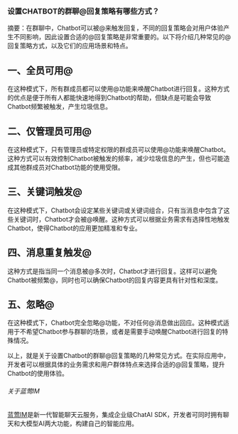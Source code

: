 ### 设置CHATBOT的群聊@回复策略有哪些方式？

摘要：在群聊中，Chatbot可以被@来触发回复，不同的回复策略会对用户体验产生不同影响，因此设置合适的@回复策略是非常重要的。以下将介绍几种常见的@回复策略方式，以及它们的应用场景和特点。

一、全员可用@
-------------------
在这种模式下，所有群成员都可以使用@功能来唤醒Chatbot进行回复。这种方式的优点是便于所有人都能快速地得到Chatbot的帮助，但缺点是可能会导致Chatbot频繁被触发，产生垃圾信息。

二、仅管理员可用@
-------------------
在这种模式下，只有管理员或特定权限的群成员可以使用@功能来唤醒Chatbot。这种方式可以有效控制Chatbot被触发的频率，减少垃圾信息的产生，但也可能造成其他群成员对Chatbot功能的使用受限。

三、关键词触发@
-------------------
在这种模式下，Chatbot会设定某些关键词或关键词组合，只有当消息中包含了这些关键词时，Chatbot才会被@唤醒。这种方式可以根据业务需求有选择性地触发Chatbot，使得Chatbot的应用更加精准和专业。

四、消息重复触发@
--------------------
这种方式是指当同一个消息被@多次时，Chatbot才进行回复。这样可以避免Chatbot被频繁@，同时也可以确保Chatbot的回复内容更具有针对性和深度。

五、忽略@
-------------------------------------------------
在这种模式下，Chatbot完全忽略@功能，不对任何@消息做出回应。这种模式适用于不希望Chatbot参与群聊的场景，或者是需要手动唤醒Chatbot进行回复的特殊情况。

以上，就是关于设置Chatbot的群聊@回复策略的几种常见方式。在实际应用中，开发者可以根据具体的业务需求和用户群体特点来选择合适的@回复策略，提升Chatbot的使用体验。

###### 关于蓝莺IM
[蓝莺IM](https://www.lanyingim.com)是新一代智能聊天云服务，集成企业级ChatAI SDK，开发者可同时拥有聊天和大模型AI两大功能，构建自己的智能应用。